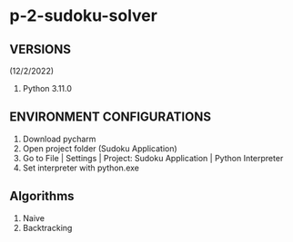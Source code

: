 # p-2-sudoku-solver

## VERSIONS ##
(12/2/2022)
1. Python 3.11.0

## ENVIRONMENT CONFIGURATIONS ##
1. Download pycharm
2. Open project folder (Sudoku Application)
3. Go to File | Settings | Project: Sudoku Application | Python Interpreter 
4. Set interpreter with python.exe

## Algorithms ##
1. Naive 
2. Backtracking 
